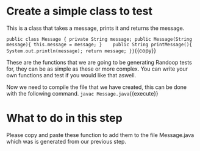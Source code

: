 # Create a simple class to test
This is a class that takes a message, prints it and returns the message.

`public class Message {
   private String message;
   public Message(String message){
      this.message = message;
   }   
   public String printMessage(){
      System.out.println(message);
      return message;
}}`{{copy}}

These are the functions that we are going to be generating Randoop tests for, they can be as simple as these or more complex. You can write your own functions and test if you would like that aswell.

Now we need to compile the file that we have created, this can be done with the following command.
`javac Message.java`{{execute}}
# What to do in this step
Please copy and paste these function to add them to the file Message.java which was is generated from our previous step.